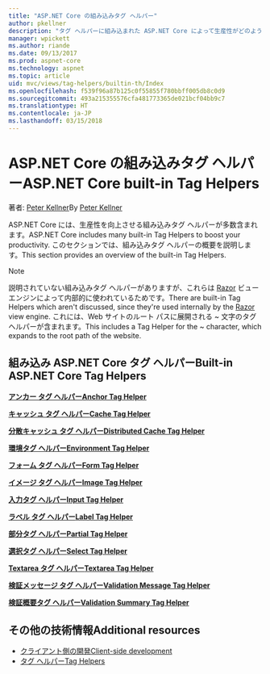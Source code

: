 ```yaml
---
title: "ASP.NET Core の組み込みタグ ヘルパー"
author: pkellner
description: "タグ ヘルパーに組み込まれた ASP.NET Core によって生産性がどのように向上するかをご確認ください。"
manager: wpickett
ms.author: riande
ms.date: 09/13/2017
ms.prod: aspnet-core
ms.technology: aspnet
ms.topic: article
uid: mvc/views/tag-helpers/builtin-th/Index
ms.openlocfilehash: f539f96a87b125c0f55855f780bbff005db8c0d9
ms.sourcegitcommit: 493a215355576cfa481773365de021bcf04bb9c7
ms.translationtype: HT
ms.contentlocale: ja-JP
ms.lasthandoff: 03/15/2018
---
```

# <a name="aspnet-core-built-in-tag-helpers"></a><span data-ttu-id="6bff3-103">ASP.NET Core の組み込みタグ ヘルパー</span><span class="sxs-lookup"><span data-stu-id="6bff3-103">ASP.NET Core built-in Tag Helpers</span></span>

<span data-ttu-id="6bff3-104">著者: [Peter Kellner](http://peterkellner.net)</span><span class="sxs-lookup"><span data-stu-id="6bff3-104">By [Peter Kellner](http://peterkellner.net)</span></span>

<span data-ttu-id="6bff3-105">ASP.NET Core には、生産性を向上させる組み込みタグ ヘルパーが多数含まれます。</span><span class="sxs-lookup"><span data-stu-id="6bff3-105">ASP.NET Core includes many built-in Tag Helpers to boost your productivity.</span></span> <span data-ttu-id="6bff3-106">このセクションでは、組み込みタグ ヘルパーの概要を説明します。</span><span class="sxs-lookup"><span data-stu-id="6bff3-106">This section provides an overview of the built-in Tag Helpers.</span></span>

> [!NOTE]
> <span data-ttu-id="6bff3-107">説明されていない組み込みタグ ヘルパーがありますが、これらは [Razor](xref:mvc/views/razor) ビュー エンジンによって内部的に使われているためです。</span><span class="sxs-lookup"><span data-stu-id="6bff3-107">There are built-in Tag Helpers which aren't discussed, since they're used internally by the [Razor](xref:mvc/views/razor) view engine.</span></span> <span data-ttu-id="6bff3-108">これには、Web サイトのルート パスに展開される ~ 文字のタグ ヘルパーが含まれます。</span><span class="sxs-lookup"><span data-stu-id="6bff3-108">This includes a Tag Helper for the ~ character, which expands to the root path of the website.</span></span>

## <a name="built-in-aspnet-core-tag-helpers"></a><span data-ttu-id="6bff3-109">組み込み ASP.NET Core タグ ヘルパー</span><span class="sxs-lookup"><span data-stu-id="6bff3-109">Built-in ASP.NET Core Tag Helpers</span></span>

<span data-ttu-id="6bff3-110">**[アンカー タグ ヘルパー](xref:mvc/views/tag-helpers/builtin-th/anchor-tag-helper)**</span><span class="sxs-lookup"><span data-stu-id="6bff3-110">**[Anchor Tag Helper](xref:mvc/views/tag-helpers/builtin-th/anchor-tag-helper)**</span></span>

<span data-ttu-id="6bff3-111">**[キャッシュ タグ ヘルパー](xref:mvc/views/tag-helpers/builtin-th/cache-tag-helper)**</span><span class="sxs-lookup"><span data-stu-id="6bff3-111">**[Cache Tag Helper](xref:mvc/views/tag-helpers/builtin-th/cache-tag-helper)**</span></span>

<span data-ttu-id="6bff3-112">**[分散キャッシュ タグ ヘルパー](xref:mvc/views/tag-helpers/builtin-th/distributed-cache-tag-helper)**</span><span class="sxs-lookup"><span data-stu-id="6bff3-112">**[Distributed Cache Tag Helper](xref:mvc/views/tag-helpers/builtin-th/distributed-cache-tag-helper)**</span></span>

<span data-ttu-id="6bff3-113">**[環境タグ ヘルパー](xref:mvc/views/tag-helpers/builtin-th/environment-tag-helper)**</span><span class="sxs-lookup"><span data-stu-id="6bff3-113">**[Environment Tag Helper](xref:mvc/views/tag-helpers/builtin-th/environment-tag-helper)**</span></span>

[comment]: **[FormActionTagHelper](xref:mvc/views/tag-helpers/builtin-th/form-action-tag-helper)**

<span data-ttu-id="6bff3-114">**[フォーム タグ ヘルパー](xref:mvc/views/working-with-forms#the-form-tag-helper)**</span><span class="sxs-lookup"><span data-stu-id="6bff3-114">**[Form Tag Helper](xref:mvc/views/working-with-forms#the-form-tag-helper)**</span></span>

<span data-ttu-id="6bff3-115">**[イメージ タグ ヘルパー](xref:mvc/views/tag-helpers/builtin-th/image-tag-helper)**</span><span class="sxs-lookup"><span data-stu-id="6bff3-115">**[Image Tag Helper](xref:mvc/views/tag-helpers/builtin-th/image-tag-helper)**</span></span>

<span data-ttu-id="6bff3-116">**[入力タグ ヘルパー](xref:mvc/views/working-with-forms#the-input-tag-helper)**</span><span class="sxs-lookup"><span data-stu-id="6bff3-116">**[Input Tag Helper](xref:mvc/views/working-with-forms#the-input-tag-helper)**</span></span>

<span data-ttu-id="6bff3-117">**[ラベル タグ ヘルパー](xref:mvc/views/working-with-forms#the-label-tag-helper)**</span><span class="sxs-lookup"><span data-stu-id="6bff3-117">**[Label Tag Helper](xref:mvc/views/working-with-forms#the-label-tag-helper)**</span></span>

[comment]: **[LinkTagHelper](xref:mvc/views/tag-helpers/builtin-th/link-tag-helper)**

[comment]: **[OptionTagHelper](xref:mvc/views/tag-helpers/builtin-th/option-tag-helper)**

[comment]: **[ScriptTagHelper](xref:mvc/views/tag-helpers/builtin-th/script-tag-helper)**

<span data-ttu-id="6bff3-118">**[部分タグ ヘルパー](xref:mvc/views/tag-helpers/builtin-th/partial-tag-helper)**</span><span class="sxs-lookup"><span data-stu-id="6bff3-118">**[Partial Tag Helper](xref:mvc/views/tag-helpers/builtin-th/partial-tag-helper)**</span></span>

<span data-ttu-id="6bff3-119">**[選択タグ ヘルパー](xref:mvc/views/working-with-forms#the-select-tag-helper)**</span><span class="sxs-lookup"><span data-stu-id="6bff3-119">**[Select Tag Helper](xref:mvc/views/working-with-forms#the-select-tag-helper)**</span></span>

<span data-ttu-id="6bff3-120">**[Textarea タグ ヘルパー](xref:mvc/views/working-with-forms#the-textarea-tag-helper)**</span><span class="sxs-lookup"><span data-stu-id="6bff3-120">**[Textarea Tag Helper](xref:mvc/views/working-with-forms#the-textarea-tag-helper)**</span></span>

<span data-ttu-id="6bff3-121">**[検証メッセージ タグ ヘルパー](xref:mvc/views/working-with-forms#the-validation-message-tag-helper)**</span><span class="sxs-lookup"><span data-stu-id="6bff3-121">**[Validation Message Tag Helper](xref:mvc/views/working-with-forms#the-validation-message-tag-helper)**</span></span>

<span data-ttu-id="6bff3-122">**[検証概要タグ ヘルパー](xref:mvc/views/working-with-forms#the-validation-summary-tag-helper)**</span><span class="sxs-lookup"><span data-stu-id="6bff3-122">**[Validation Summary Tag Helper](xref:mvc/views/working-with-forms#the-validation-summary-tag-helper)**</span></span>

## <a name="additional-resources"></a><span data-ttu-id="6bff3-123">その他の技術情報</span><span class="sxs-lookup"><span data-stu-id="6bff3-123">Additional resources</span></span>

* [<span data-ttu-id="6bff3-124">クライアント側の開発</span><span class="sxs-lookup"><span data-stu-id="6bff3-124">Client-side development</span></span>](xref:client-side/index)
* [<span data-ttu-id="6bff3-125">タグ ヘルパー</span><span class="sxs-lookup"><span data-stu-id="6bff3-125">Tag Helpers</span></span>](xref:mvc/views/tag-helpers/intro)
